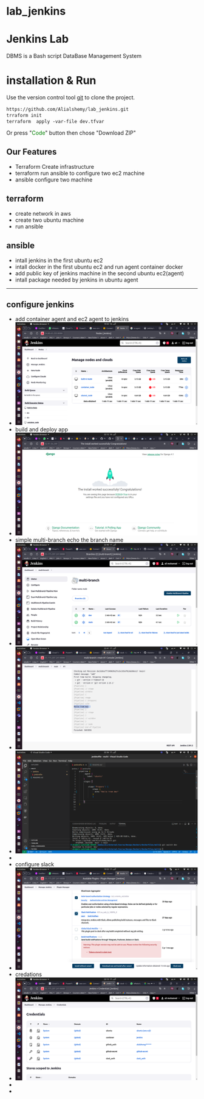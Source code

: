 # lab_jenkins
# Jenkins Lab

DBMS is a Bash script DataBase Management System

# installation & Run
Use the version control tool [git](https://git-scm.com/) to clone the project.

    https://github.com/Alialshemy/lab_jenkins.git
    trraform init 
    terraform  apply -var-file dev.tfvar 

Or press "<span style="color:green">Code</span>" button then chose "Download ZIP"
## Our Features

- Terraform Create infrastructure 
- terraform run  ansible to configure two ec2 machine
- ansible configure two machine

## terraform

- create network in aws
- create two ubuntu machine
- run ansible


## ansible

- intall jenkins in the first ubuntu ec2 
- intall docker in the first ubuntu ec2  and run agent container  docker
- add public key of jenkins machine in the second ubuntu ec2(agent)
- intall package  needed by jenkins in ubuntu  agent
---
## configure jenkins
-  add container agent and ec2 agent to jenkins 
-  <img src="https://github.com/Alialshemy/lab_jenkins/blob/main/image/Screenshot from 2022-10-16 19-43-13.png" />
-  build and deploy app
-   <img src="https://github.com/Alialshemy/lab_jenkins/blob/main/image/Screenshot from 2022-10-16 22-12-31.png" />
-   simple multi-branch echo the branch name
-   <img src="https://github.com/Alialshemy/lab_jenkins/blob/main/image/Screenshot from 2022-10-17 22-40-40.png" />
-   <img src="https://github.com/Alialshemy/lab_jenkins/blob/main/image/Screenshot from 2022-10-17 22-41-07.png" />
-   <img src="https://github.com/Alialshemy/lab_jenkins/blob/main/image/Screenshot from 2022-10-17 22-36-13.png" />
-   
-   configure slack 
-   <img src="https://github.com/Alialshemy/lab_jenkins/blob/main/image/Screenshot from 2022-10-17 19-53-15.png" />
-   credations 
-    <img src="https://github.com/Alialshemy/lab_jenkins/blob/main/image/Screenshot from 2022-10-17 22-13-06.png" />
-    
-   




